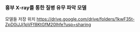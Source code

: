 ### 흉부 X-ray를 통한 질병 유무 파악 모델

모델들 저장 위치
https://drive.google.com/drive/folders/1kwF35t-ZpD0iJJj1pVFf8KtGfM20lhfe?usp=sharing
